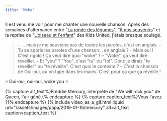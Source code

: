 ```yaml
---
title: 'Woke'
---
```


Il est venu me voir pour me chanter une nouvelle chanson. Après des semaines d'alternance entre "[La ronde des légumes](https://www.youtube.com/watch?v=66YC1-VHhO0)", "[À nos souvenirs](https://www.youtube.com/watch?v=voQhp1K2TSk)" et la reprise de "[L'oiseau et l'enfant](https://www.youtube.com/watch?v=DQH1HlQeHdo)" des Kids United, j'étais presque soulagé.

<!-- more -->

> – … mais je me souviens pas de toutes les paroles, c'est en anglais.
> – Tu as appris les paroles d'une chanson… en anglais ?
> – Mais oui ! C'est rigolo ! Ça veut dire quoi "woke" ?
> – "Woke", ça veut dire réveiller. 
> – Et "you" ?
> "You", c'est "tu" ou "toi". Donc je dirais "te réveiller" ou "te réveille". C'est quoi le contexte ?
> – C'est la chanson de Oui-oui, où on tape dans les mains. C'est pour ça que ça réveille !

🎶 Oui-oui, oui-oui, woke you 🎶

{% capture alt_text%}Freddie Mercury, interprête de "We will rock you" de Queen, l'air gêné.{% endcapture %}
{% capture caption_text%}Vous l'avez ?{% endcapture %}
{% include video_as_a_gif.html.liquid
url="/assets/images/papa/2019-01-16/mercury"
alt=alt_text
caption=caption_text
%}